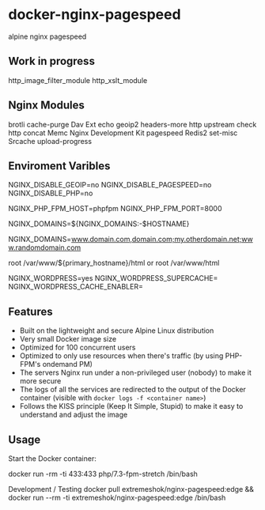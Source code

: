 # docker-nginx-pagespeed
alpine nginx pagespeed

## Work in progress
http_image_filter_module
http_xslt_module

## Nginx Modules
brotli
cache-purge
Dav Ext
echo
geoip2
headers-more
http upstream check
http concat
Memc
Nginx Development Kit
pagespeed
Redis2
set-misc
Srcache
upload-progress

## Enviroment Varibles

NGINX_DISABLE_GEOIP=no
NGINX_DISABLE_PAGESPEED=no
NGINX_DISABLE_PHP=no

NGINX_PHP_FPM_HOST=phpfpm
NGINX_PHP_FPM_PORT=8000

NGINX_DOMAINS=${NGINX_DOMAINS:-$HOSTNAME}

NGINX_DOMAINS=www.domain.com,domain.com;my.otherdomain.net;www.randomdomain.com

root /var/www/${primary_hostname}/html or root /var/www/html

NGINX_WORDPRESS=yes
NGINX_WORDPRESS_SUPERCACHE=
NGINX_WORDPRESS_CACHE_ENABLER=


## Features

* Built on the lightweight and secure Alpine Linux distribution
* Very small Docker image size
* Optimized for 100 concurrent users
* Optimized to only use resources when there's traffic (by using PHP-FPM's ondemand PM)
* The servers Nginx run under a non-privileged user (nobody) to make it more secure
* The logs of all the services are redirected to the output of the Docker container (visible with `docker logs -f <container name>`)
* Follows the KISS principle (Keep It Simple, Stupid) to make it easy to understand and adjust the image


## Usage

Start the Docker container:

docker run -rm -ti 433:433 php/7.3-fpm-stretch /bin/bash

Development / Testing
docker pull extremeshok/nginx-pagespeed:edge && docker run --rm -ti extremeshok/nginx-pagespeed:edge /bin/bash
